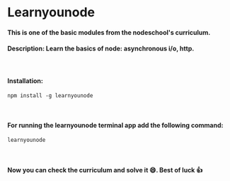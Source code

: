 # Learnyounode

#### This is one of the basic modules from the nodeschool's curriculum.

#### Description: Learn the basics of node: asynchronous i/o, http.

<br/>

#### Installation:

```npm
npm install -g learnyounode
```

<br/>

#### For running the learnyounode terminal app add the following command:

```npm
learnyounode
```

<br/>

#### Now you can check the curriculum and solve it 😄. Best of luck 👍

